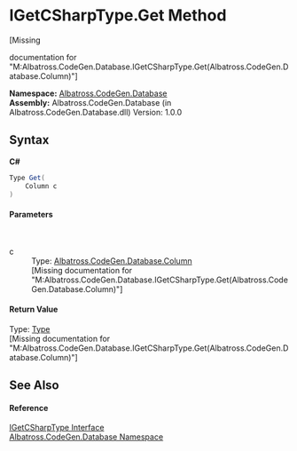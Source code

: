 # IGetCSharpType.Get Method 
 

\[Missing <summary> documentation for "M:Albatross.CodeGen.Database.IGetCSharpType.Get(Albatross.CodeGen.Database.Column)"\]

**Namespace:**&nbsp;<a href="bdf46154-2f7c-d3c3-6413-8c6484d341a9">Albatross.CodeGen.Database</a><br />**Assembly:**&nbsp;Albatross.CodeGen.Database (in Albatross.CodeGen.Database.dll) Version: 1.0.0

## Syntax

**C#**<br />
``` C#
Type Get(
	Column c
)
```


#### Parameters
&nbsp;<dl><dt>c</dt><dd>Type: <a href="a6c6b2fc-9eae-2c87-8fee-557cb9b9d1d8">Albatross.CodeGen.Database.Column</a><br />\[Missing <param name="c"/> documentation for "M:Albatross.CodeGen.Database.IGetCSharpType.Get(Albatross.CodeGen.Database.Column)"\]</dd></dl>

#### Return Value
Type: <a href="http://msdn2.microsoft.com/en-us/library/42892f65" target="_blank">Type</a><br />\[Missing <returns> documentation for "M:Albatross.CodeGen.Database.IGetCSharpType.Get(Albatross.CodeGen.Database.Column)"\]

## See Also


#### Reference
<a href="d209d959-cf5e-fcee-d23d-93f13b401f84">IGetCSharpType Interface</a><br /><a href="bdf46154-2f7c-d3c3-6413-8c6484d341a9">Albatross.CodeGen.Database Namespace</a><br />